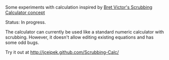 Some experiments with calculation inspired by 
[Bret Victor's Scrubbing Calculator concept](http://worrydream.com/#!/ScrubbingCalculator)

Status: In progress.

The calculator can currently be used like a standard numeric calculator with scrubbing. 
However, it doesn't allow editing existing equations and has some odd bugs.

Try it out at http://jceipek.github.com/Scrubbing-Calc/

